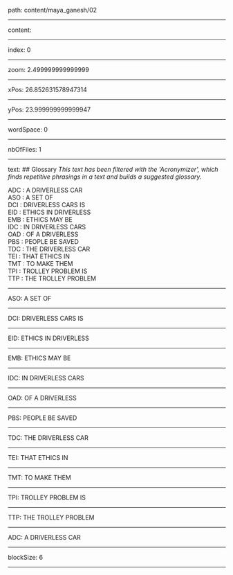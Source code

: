 path: content/maya_ganesh/02

----

content: 

----

index: 0

----

zoom: 2.499999999999999

----

xPos: 26.852631578947314

----

yPos: 23.999999999999947

----

wordSpace: 0

----

nbOfFiles: 1

----

text: ## Glossary
*This text has been filtered with the 'Acronymizer', which finds repetitive phrasings in a text and builds a suggested glossary.*  

ADC : A DRIVERLESS CAR   
ASO : A SET OF   
DCI : DRIVERLESS CARS IS   
EID : ETHICS IN DRIVERLESS  
EMB : ETHICS MAY BE   
IDC : IN DRIVERLESS CARS  
OAD : OF A DRIVERLESS  
PBS : PEOPLE BE SAVED  
TDC : THE DRIVERLESS CAR  
TEI : THAT ETHICS IN  
TMT : TO MAKE THEM  
TPI : TROLLEY PROBLEM IS  
TTP : THE TROLLEY PROBLEM  



----

ASO: A SET OF  

----

DCI: DRIVERLESS CARS IS  

----

EID: ETHICS IN DRIVERLESS

----

EMB: ETHICS MAY BE 

----

IDC: IN DRIVERLESS CARS

----

OAD: OF A DRIVERLESS

----

PBS: PEOPLE BE SAVED

----

TDC: THE DRIVERLESS CAR

----

TEI: THAT ETHICS IN

----

TMT: TO MAKE THEM

----

TPI: TROLLEY PROBLEM IS

----

TTP: THE TROLLEY PROBLEM



----

ADC: A DRIVERLESS CAR  

----

blockSize: 6

----

